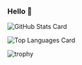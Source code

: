 ### Hello 🤌

![GitHub Stats Card](https://github-readme-stats.vercel.app/api?username=holasoynaoki&count_private=true&show_icons=true&theme=dark)

![Top Languages Card](https://github-readme-stats.vercel.app/api/top-langs/?username=holasoynaoki&layout=compact&theme=tokyonight)

![trophy](https://github-profile-trophy.vercel.app/?username=holasoynaoki&theme=tokyonight&column=7)
